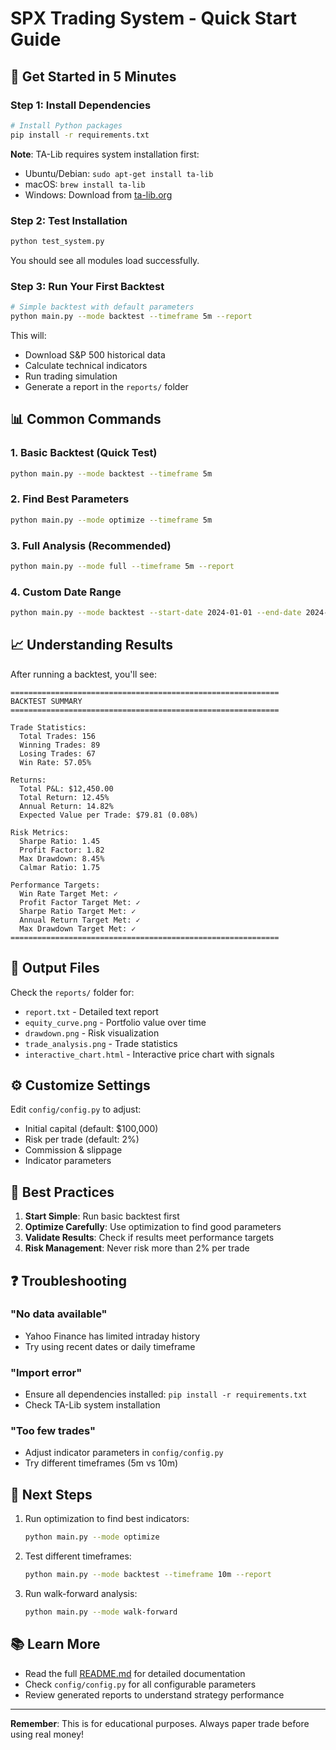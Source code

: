 # SPX Trading System - Quick Start Guide

## 🚀 Get Started in 5 Minutes

### Step 1: Install Dependencies

```bash
# Install Python packages
pip install -r requirements.txt
```

**Note**: TA-Lib requires system installation first:
- Ubuntu/Debian: `sudo apt-get install ta-lib`
- macOS: `brew install ta-lib`
- Windows: Download from [ta-lib.org](https://ta-lib.org)

### Step 2: Test Installation

```bash
python test_system.py
```

You should see all modules load successfully.

### Step 3: Run Your First Backtest

```bash
# Simple backtest with default parameters
python main.py --mode backtest --timeframe 5m --report
```

This will:
- Download S&P 500 historical data
- Calculate technical indicators
- Run trading simulation
- Generate a report in the `reports/` folder

## 📊 Common Commands

### 1. Basic Backtest (Quick Test)
```bash
python main.py --mode backtest --timeframe 5m
```

### 2. Find Best Parameters
```bash
python main.py --mode optimize --timeframe 5m
```

### 3. Full Analysis (Recommended)
```bash
python main.py --mode full --timeframe 5m --report
```

### 4. Custom Date Range
```bash
python main.py --mode backtest --start-date 2024-01-01 --end-date 2024-12-31 --report
```

## 📈 Understanding Results

After running a backtest, you'll see:

```
============================================================
BACKTEST SUMMARY
============================================================

Trade Statistics:
  Total Trades: 156
  Winning Trades: 89
  Losing Trades: 67
  Win Rate: 57.05%

Returns:
  Total P&L: $12,450.00
  Total Return: 12.45%
  Annual Return: 14.82%
  Expected Value per Trade: $79.81 (0.08%)

Risk Metrics:
  Sharpe Ratio: 1.45
  Profit Factor: 1.82
  Max Drawdown: 8.45%
  Calmar Ratio: 1.75

Performance Targets:
  Win Rate Target Met: ✓
  Profit Factor Target Met: ✓
  Sharpe Ratio Target Met: ✓
  Annual Return Target Met: ✓
  Max Drawdown Target Met: ✓
============================================================
```

## 📁 Output Files

Check the `reports/` folder for:
- `report.txt` - Detailed text report
- `equity_curve.png` - Portfolio value over time
- `drawdown.png` - Risk visualization
- `trade_analysis.png` - Trade statistics
- `interactive_chart.html` - Interactive price chart with signals

## ⚙️ Customize Settings

Edit `config/config.py` to adjust:
- Initial capital (default: $100,000)
- Risk per trade (default: 2%)
- Commission & slippage
- Indicator parameters

## 🎯 Best Practices

1. **Start Simple**: Run basic backtest first
2. **Optimize Carefully**: Use optimization to find good parameters
3. **Validate Results**: Check if results meet performance targets
4. **Risk Management**: Never risk more than 2% per trade

## ❓ Troubleshooting

### "No data available"
- Yahoo Finance has limited intraday history
- Try using recent dates or daily timeframe

### "Import error"
- Ensure all dependencies installed: `pip install -r requirements.txt`
- Check TA-Lib system installation

### "Too few trades"
- Adjust indicator parameters in `config/config.py`
- Try different timeframes (5m vs 10m)

## 🚦 Next Steps

1. Run optimization to find best indicators:
   ```bash
   python main.py --mode optimize
   ```

2. Test different timeframes:
   ```bash
   python main.py --mode backtest --timeframe 10m --report
   ```

3. Run walk-forward analysis:
   ```bash
   python main.py --mode walk-forward
   ```

## 📚 Learn More

- Read the full [README.md](README.md) for detailed documentation
- Check `config/config.py` for all configurable parameters
- Review generated reports to understand strategy performance

---

**Remember**: This is for educational purposes. Always paper trade before using real money!